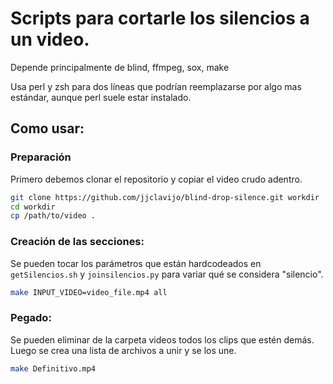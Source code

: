 # Scripts para cortarle los silencios a un video.

Depende principalmente de blind, ffmpeg, sox, make

Usa perl y zsh para dos líneas que podrían reemplazarse por algo mas estándar, aunque perl suele estar instalado.

## Como usar:

### Preparación

Primero debemos clonar el repositorio y copiar el video crudo adentro.

```bash
git clone https://github.com/jjclavijo/blind-drop-silence.git workdir
cd workdir
cp /path/to/video .
```

### Creación de las secciones:

Se pueden tocar los parámetros que están hardcodeados en `getSilencios.sh`
y `joinsilencios.py` para variar qué se considera "silencio".

```bash
make INPUT_VIDEO=video_file.mp4 all
```

### Pegado:

Se pueden eliminar de la carpeta videos todos los clips que estén demás.
Luego se crea una lista de archivos a unir y se los une.

```bash
make Definitivo.mp4
```

